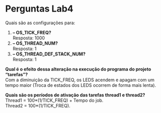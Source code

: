 <h1>Perguntas Lab4</h1>

Quais são as configurações para:
<ol>
<li><b>– OS_TICK_FREQ? </li></b> Resposta: 1000
<li><b>– OS_THREAD_NUM?</li></b> Resposta: 1
<li><b>– OS_THREAD_DEF_STACK_NUM?</li></b> Resposta: 1
</ol>

<b>Qual é o efeito dessa alteração na execução do programa do projeto “tarefas”? </b></br>
Com a diminuição da TICK_FREQ, os LEDS acendem e apagam com um tempo maior (Troca de estados dos LEDS ocorrem de forma mais lenta).

<b>Quais são os períodos de ativação das tarefas thread1 e thread2?</b></br>
Thread1 = 100*(1/TICK_FREQ) + Tempo do job.</br>
Thread2 = 100*(1/TICK_FREQ).
